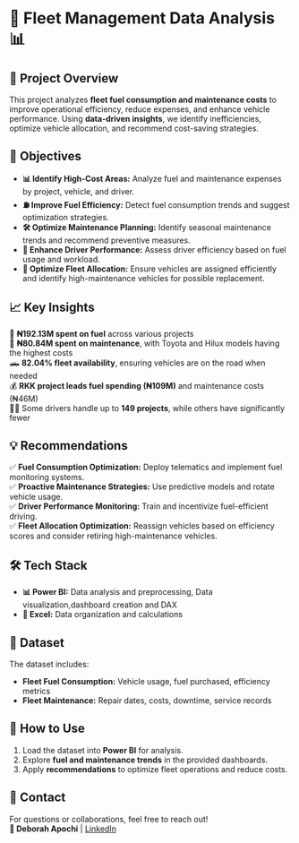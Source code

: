 # 🚛 Fleet Management Data Analysis 📊  

## 📌 Project Overview  
This project analyzes **fleet fuel consumption and maintenance costs** to improve operational efficiency, reduce expenses, and enhance vehicle performance. Using **data-driven insights**, we identify inefficiencies, optimize vehicle allocation, and recommend cost-saving strategies.  

## 🎯 Objectives  
- **📊 Identify High-Cost Areas:** Analyze fuel and maintenance expenses by project, vehicle, and driver.  
- **⛽ Improve Fuel Efficiency:** Detect fuel consumption trends and suggest optimization strategies.  
- **🛠 Optimize Maintenance Planning:** Identify seasonal maintenance trends and recommend preventive measures.  
- **🚗 Enhance Driver Performance:** Assess driver efficiency based on fuel usage and workload.  
- **📌 Optimize Fleet Allocation:** Ensure vehicles are assigned efficiently and identify high-maintenance vehicles for possible replacement.  

## 📈 Key Insights  
🚀 **₦192.13M spent on fuel** across various projects  
🔧 **₦80.84M spent on maintenance**, with Toyota and Hilux models having the highest costs  
🛻 **82.04% fleet availability**, ensuring vehicles are on the road when needed  
💰 **RKK project leads fuel spending (₦109M)** and maintenance costs (₦46M)  
👨‍🔧 Some drivers handle up to **149 projects**, while others have significantly fewer  

## 💡 Recommendations  
✅ **Fuel Consumption Optimization:** Deploy telematics and implement fuel monitoring systems.  
✅ **Proactive Maintenance Strategies:** Use predictive models and rotate vehicle usage.  
✅ **Driver Performance Monitoring:** Train and incentivize fuel-efficient driving.  
✅ **Fleet Allocation Optimization:** Reassign vehicles based on efficiency scores and consider retiring high-maintenance vehicles.  

## 🛠 Tech Stack  
- **📊 Power BI:** Data analysis and preprocessing, Data visualization,dashboard creation and DAX
- **📄 Excel:** Data organization and calculations  

## 📁 Dataset  
The dataset includes:  
- **Fleet Fuel Consumption:** Vehicle usage, fuel purchased, efficiency metrics  
- **Fleet Maintenance:** Repair dates, costs, downtime, service records  

## 🚀 How to Use  
1. Load the dataset into **Power BI** for analysis.  
2. Explore **fuel and maintenance trends** in the provided dashboards.  
3. Apply **recommendations** to optimize fleet operations and reduce costs.  

## 📢 Contact  
For questions or collaborations, feel free to reach out!  
**👤 Deborah Apochi** | [LinkedIn](https://www.linkedin.com/in/deborahapochi)
